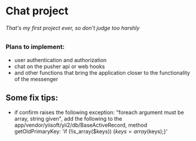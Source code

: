 # Chat project

###### That's my first project ever, so don't judge too harshly

### Plans to implement:

* user authentication and authorization
* chat on the pusher api or web hooks
* and other functions that bring the application closer to the functionality of the messenger

## Some fix tips:

* if confirm raises the following exception: "foreach argument must be array, string given", add the following to the app/vendor/yiisoft/yii2/db/BaseActiveRecord, method getOldPrimaryKey: 'if (!is_array($keys)) {$keys = array($keys);}'

